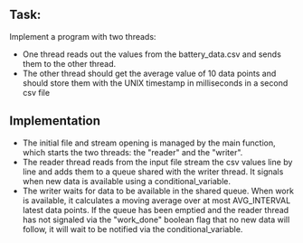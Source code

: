 ## Task:
Implement a program with two threads:

- One thread reads out the values from the battery_data.csv and sends them to the other thread.
- The other thread should get the average value of 10 data points and should store them with the UNIX timestamp in milliseconds in a second csv file

## Implementation

- The initial file and stream opening is managed by the main function, which starts the two threads: the "reader" and the "writer".
- The reader thread reads from the input file stream the csv values line by line and adds them to a queue shared with the writer thread. It signals when new data is available using a conditional_variable.
- The writer waits for data to be available in the shared queue. When work is available, it calculates a moving average over at most AVG_INTERVAL latest data points. If the queue has been emptied and the reader thread has not signaled via the "work_done" boolean flag that no new data will follow, it will wait to be notified via the conditional_variable.
